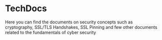 # TechDocs

Here you can find the documents on security concepts such as cryptography, SSL/TLS Handshakes, SSL Pinning and few other documents related to the fundamentals of cyber security
